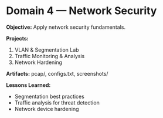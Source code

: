 # Domain 4 — Network Security

**Objective:** Apply network security fundamentals.

**Projects:**
1. VLAN & Segmentation Lab
2. Traffic Monitoring & Analysis
3. Network Hardening

**Artifacts:** pcap/, configs.txt, screenshots/

**Lessons Learned:**  
- Segmentation best practices  
- Traffic analysis for threat detection  
- Network device hardening
